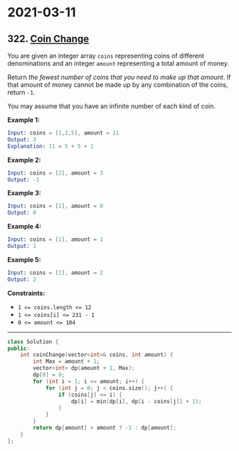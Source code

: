 # 2021-03-11

## 322. [Coin Change](https://leetcode.com/problems/coin-change/)

You are given an integer array `coins` representing coins of different denominations and an integer `amount` representing a total amount of money.

Return *the fewest number of coins that you need to make up that amount*. If that amount of money cannot be made up by any combination of the coins, return `-1`.

You may assume that you have an infinite number of each kind of coin.

**Example 1:**

```s
Input: coins = [1,2,5], amount = 11
Output: 3
Explanation: 11 = 5 + 5 + 1
```

**Example 2:**

```s
Input: coins = [2], amount = 3
Output: -1
```

**Example 3:**

```s
Input: coins = [1], amount = 0
Output: 0
```

**Example 4:**

```s
Input: coins = [1], amount = 1
Output: 1
```

**Example 5:**

```s
Input: coins = [1], amount = 2
Output: 2
```

**Constraints:**

- `1 <= coins.length <= 12`
- `1 <= coins[i] <= 231 - 1`
- `0 <= amount <= 104`

---

```c++
class Solution {
public:
    int coinChange(vector<int>& coins, int amount) {
        int Max = amount + 1;
        vector<int> dp(amount + 1, Max);
        dp[0] = 0;
        for (int i = 1; i <= amount; i++) {
            for (int j = 0; j < coins.size(); j++) {
                if (coins[j] <= i) {
                    dp[i] = min(dp[i], dp[i - coins[j]] + 1);
                }
            }
        }
        return dp[amount] > amount ? -1 : dp[amount];
    }
};
```
